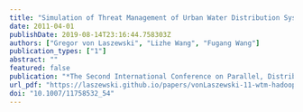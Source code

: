 ```yaml
---
title: "Simulation of Threat Management of Urban Water Distribution Systems with Grid Workflow"
date: 2011-04-01
publishDate: 2019-08-14T23:16:44.758303Z
authors: ["Gregor von Laszewski", "Lizhe Wang", "Fugang Wang"]
publication_types: ["1"]
abstract: ""
featured: false
publication: "*The Second International Conference on Parallel, Distributed, Grid and Cloud Computing for Engineering*"
url_pdf: "https://laszewski.github.io/papers/vonLaszewski-11-wtm-hadoop.pdf"
doi: "10.1007/11758532_54"
---
```



